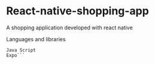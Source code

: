 # React-native-shopping-app
A shopping application developed with react native

Languages and libraries
```React Native
Java Script
Expo```
